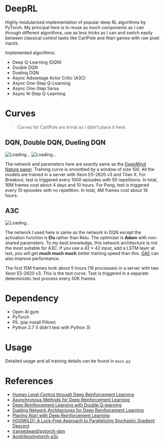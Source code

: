 # DeepRL
Highly modularized implementation of popular deep RL algorithms by PyTorch. My principal here is to
reuse as much components as I can through different algorithms, use as less tricks as I can and switch
easily between classical control tasks like CartPole and Atari games with raw pixel inputs.

Implemented algorithms:
* Deep Q-Learning (DQN)
* Double DQN
* Dueling DQN
* Async Advantage Actor Critic (A3C)
* Async One-Step Q-Learning
* Async One-Step Sarsa 
* Async N-Step Q-Learning

# Curves
> Curves for CartPole are trivial so I didn't place it here.
## DQN, Double DQN, Dueling DQN 
![Loading...](https://raw.githubusercontent.com/ShangtongZhang/DeepRL/master/images/DQN-breakout.png)
![Loading...](https://raw.githubusercontent.com/ShangtongZhang/DeepRL/master/images/DQN-Pong.png)

The network and parameters here are exactly same as the [DeepMind Nature paper](https://www.nature.com/nature/journal/v518/n7540/full/nature14236.html). 
Training curve is smoothed by a window of size 100. All the models are trained in a server with
Xeon E5-2620 v3 and Titan X. For Breakout, test is triggered every 1000 episodes with 50 repetitions.
In total, 16M frames cost about 4 days and 10 hours. For Pong, test is triggered 
every 10 episodes with no repetition. In total, 4M frames cost about 18 hours.

## A3C

![Loading...](https://raw.githubusercontent.com/ShangtongZhang/DeepRL/master/images/A3C-PongNoFrameskip-v3.png)

The network I used here is same as the network in DQN except the activation function 
is **Elu** rather than Relu. The optimizer is **Adam** with non-shared parameters.
To my best knowledge, this network architecture is not the most suitable for A3C. 
If you use a 42 * 42 input, add a LSTM layer at last, you will get **much much much** better training speed 
than this. [GAE](http://www.breloff.com/DeepRL-OnlineGAE/) can also improve performance.

The first 15M frames took about 5 hours (16 processes) in a server with two Xeon E5-2620 v3.
This is the test curve. Test is triggered in a separate deterministic test process every 50K frames.

# Dependency
* Open AI gym
* PyTorch
* PIL (pip install Pillow)
* Python 2.7 (I didn't test with Python 3)

# Usage
Detailed usage and all training details can be found in ```main.py```

# References
* [Human Level Control through Deep Reinforcement Learning](https://www.nature.com/nature/journal/v518/n7540/full/nature14236.html)
* [Asynchronous Methods for Deep Reinforcement Learning](https://arxiv.org/abs/1602.01783)
* [Deep Reinforcement Learning with Double Q-learning](https://arxiv.org/abs/1509.06461)
* [Dueling Network Architectures for Deep Reinforcement Learning](https://arxiv.org/abs/1511.06581)
* [Playing Atari with Deep Reinforcement Learning](https://arxiv.org/abs/1312.5602)
* [HOGWILD!: A Lock-Free Approach to Parallelizing Stochastic Gradient Descent](https://arxiv.org/abs/1106.5730)
* [transedward/pytorch-dqn](https://github.com/transedward/pytorch-dqn)
* [ikostrikov/pytorch-a3c](https://github.com/ikostrikov/pytorch-a3c)
